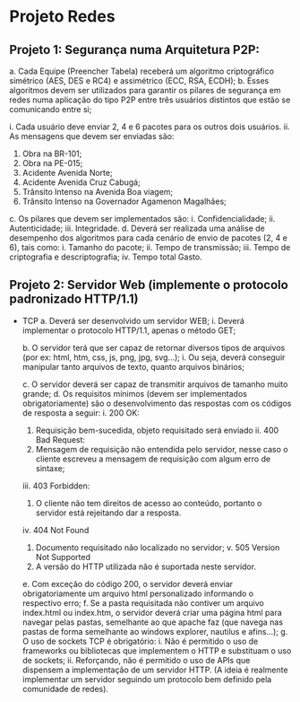 # Projeto Redes 

## Projeto 1: Segurança numa Arquitetura P2P:
  a. Cada Equipe (Preencher Tabela) receberá um algoritmo criptográfico
simétrico (AES, DES e RC4) e assimétrico (ECC, RSA, ECDH);
  b. Esses algoritmos devem ser utilizados para garantir os pilares de
segurança em redes numa aplicação do tipo P2P entre três usuários
distintos que estão se comunicando entre si;

  i. Cada usuário deve enviar 2, 4 e 6 pacotes para os outros dois
usuários.
  ii. As mensagens que devem ser enviadas são:
  1. Obra na BR-101;
  2. Obra na PE-015;
  3. Acidente Avenida Norte;
  4. Acidente Avenida Cruz Cabugá;
  5. Trânsito Intenso na Avenida Boa viagem;
  6. Trânsito Intenso na Governador Agamenon Magalhães;

  c. Os pilares que devem ser implementados são:
  i. Confidencialidade;
  ii. Autenticidade;
  iii. Integridade.
  d. Deverá ser realizada uma análise de desempenho dos algoritmos para
cada cenário de envio de pacotes (2, 4 e 6), tais como:
  i. Tamanho do pacote;
  ii. Tempo de transmissão;
  iii. Tempo de criptografia e descriptografia;
  iv. Tempo total Gasto.
  
## Projeto 2: Servidor Web (implemente o protocolo padronizado HTTP/1.1)
- TCP
  a. Deverá ser desenvolvido um servidor WEB;
  i. Deverá implementar o protocolo HTTP/1.1, apenas o método
  GET;

  b. O servidor terá que ser capaz de retornar diversos tipos de arquivos (por
  ex: html, htm, css, js, png, jpg, svg...);
  i. Ou seja, deverá conseguir manipular tanto arquivos de texto,
quanto arquivos binários;

  c. O servidor deverá ser capaz de transmitir arquivos de tamanho muito
grande;
  d. Os requisitos mínimos (devem ser implementados obrigatoriamente) são
o desenvolvimento das respostas com os códigos de resposta a seguir:
  i. 200 OK:
  1. Requisição bem-sucedida, objeto requisitado será enviado
  ii. 400 Bad Request:
  1. Mensagem de requisição não entendida pelo servidor,
nesse caso o cliente escreveu a mensagem de requisição
com algum erro de sintaxe;

  iii. 403 Forbidden:

  1. O cliente não tem direitos de acesso ao conteúdo, portanto
o servidor está rejeitando dar a resposta.

  iv. 404 Not Found

  1. Documento requisitado não localizado no servidor;
v. 505 Version Not Supported
  1. A versão do HTTP utilizada não é suportada neste
servidor.

  e. Com exceção do código 200, o servidor deverá enviar obrigatoriamente
um arquivo html personalizado informando o respectivo erro;
  f. Se a pasta requisitada não contiver um arquivo index.html ou index.htm,
o servidor deverá criar uma página html para navegar pelas pastas,
semelhante ao que apache faz (que navega nas pastas de forma
semelhante ao windows explorer, nautilus e afins...);
  g. O uso de sockets TCP é obrigatório:
  i. Não é permitido o uso de frameworks ou bibliotecas que
implementem o HTTP e substituam o uso de sockets;
  ii. Reforçando, não é permitido o uso de APIs que dispensem a
implementação de um servidor HTTP. (A ideia é realmente
implementar um servidor seguindo um protocolo bem definido
pela comunidade de redes).
  
  
